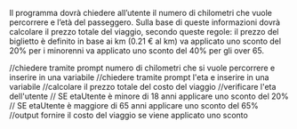 Il programma dovrà chiedere all’utente il numero di chilometri che vuole percorrere e l’età del passeggero.
Sulla base di queste informazioni dovrà calcolare il prezzo totale del viaggio, secondo queste regole:
il prezzo del biglietto è definito in base ai km (0.21 € al km)
va applicato uno sconto del 20% per i minorenni
va applicato uno sconto del 40% per gli over 65.

//chiedere tramite prompt numero di chilometri che si vuole percorrere e inserire in una variabile 
//chiedere tramite prompt l'eta e inserire in una variabile 
//calcolare il prezzo totale del costo del viaggio
//verificare l'eta dell'utente 
// SE etaUtente è minore di 18 anni applicare uno sconto del 20%
// SE etaUtente è maggiore di 65 anni applicare uno sconto del 65%
//output fornire il costo del viaggio se viene applicato uno sconto
